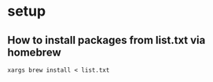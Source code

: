 # setup

## How to install packages from list.txt via homebrew
```
xargs brew install < list.txt
```
